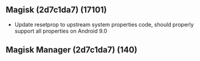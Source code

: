 ## Magisk (2d7c1da7) (17101)
- Update resetprop to upstream system properties code, should properly support all properties on Android 9.0

## Magisk Manager (2d7c1da7) (140)

